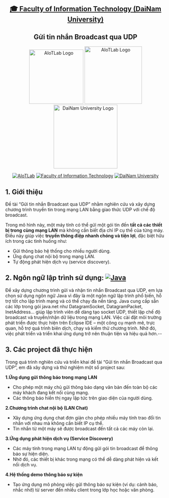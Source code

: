<h2 align="center">
    <a href="https://dainam.edu.vn/vi/khoa-cong-nghe-thong-tin">
    🎓 Faculty of Information Technology (DaiNam University)
    </a>
</h2>
<h2 align="center">
   Gửi tin nhắn Broadcast qua UDP
</h2>
<div align="center">
    <p align="center">
        <img alt="AIoTLab Logo" width="170" src="https://github.com/user-attachments/assets/711a2cd8-7eb4-4dae-9d90-12c0a0a208a2" />
        <img alt="AIoTLab Logo" width="180" src="https://github.com/user-attachments/assets/dc2ef2b8-9a70-4cfa-9b4b-f6c2f25f1660" />
        <img alt="DaiNam University Logo" width="200" src="https://github.com/user-attachments/assets/77fe0fd1-2e55-4032-be3c-b1a705a1b574" />
    </p>

[![AIoTLab](https://img.shields.io/badge/AIoTLab-green?style=for-the-badge)](https://www.facebook.com/DNUAIoTLab)
[![Faculty of Information Technology](https://img.shields.io/badge/Faculty%20of%20Information%20Technology-blue?style=for-the-badge)](https://dainam.edu.vn/vi/khoa-cong-nghe-thong-tin)
[![DaiNam University](https://img.shields.io/badge/DaiNam%20University-orange?style=for-the-badge)](https://dainam.edu.vn)

</div>

##  1. Giới thiệu
Đề tài “Gửi tin nhắn Broadcast qua UDP” nhằm nghiên cứu và xây dựng chương trình truyền tin trong mạng LAN bằng giao thức UDP với chế độ broadcast.

Trong mô hình này, một máy tính có thể gửi một gói tin đến **tất cả các thiết bị trong cùng mạng LAN** mà không cần biết địa chỉ IP cụ thể của từng máy. Điều này giúp việc **truyền thông điệp nhanh chóng và tiện lợi**, đặc biệt hữu ích trong các tình huống như:  
- Gửi thông báo hệ thống cho nhiều người dùng.  
- Ứng dụng chat nội bộ trong mạng LAN.  
- Tự động phát hiện dịch vụ (service discovery).  
##  2. Ngôn ngữ lập trình sử dụng: [![Java](https://img.shields.io/badge/Java-007396?style=for-the-badge&logo=java&logoColor=white)](https://www.java.com/)
Để xây dựng chương trình gửi và nhận tin nhắn Broadcast qua UDP, em lựa chọn sử dụng ngôn ngữ Java vì đây là một ngôn ngữ lập trình phổ biến, hỗ trợ tốt cho lập trình mạng và có thể chạy đa nền tảng. Java cung cấp sẵn các lớp trong gói java.net như DatagramSocket, DatagramPacket, InetAddress… giúp lập trình viên dễ dàng tạo socket UDP, thiết lập chế độ broadcast và truyền/nhận dữ liệu trong mạng LAN. Việc cài đặt môi trường phát triển được thực hiện trên Eclipse IDE – một công cụ mạnh mẽ, trực quan, hỗ trợ quá trình biên dịch, chạy và kiểm thử chương trình. Nhờ đó, việc phát triển và triển khai ứng dụng trở nên thuận tiện và hiệu quả hơn.--
## 3. Các project đã thực hiện
Trong quá trình nghiên cứu và triển khai đề tài “Gửi tin nhắn Broadcast qua UDP”, em đã xây dựng và thử nghiệm một số project sau:

**1.Ứng dụng gửi thông báo trong mạng LAN**
- Cho phép một máy chủ gửi thông báo dạng văn bản đến toàn bộ các máy khách đang kết nối cùng mạng.
- Các thông báo hiển thị ngay lập tức trên giao diện của người dùng.

**2.Chương trình chat nội bộ (LAN Chat)**
- Xây dựng ứng dụng chat đơn giản cho phép nhiều máy tính trao đổi tin nhắn với nhau mà không cần biết IP cụ thể.
- Tin nhắn từ một máy sẽ được broadcast đến tất cả các máy còn lại.
  
**3.Ứng dụng phát hiện dịch vụ (Service Discovery)**
- Các máy tính trong mạng LAN tự động gửi gói tin broadcast để thông báo sự hiện diện.
- Nhờ đó, các thiết bị khác trong mạng có thể dễ dàng phát hiện và kết nối dịch vụ.

**4.Hệ thống demo thông báo sự kiện**
- Tạo ứng dụng mô phỏng việc gửi thông báo sự kiện (ví dụ: cảnh báo, nhắc nhở) từ server đến nhiều client trong lớp học hoặc văn phòng.
